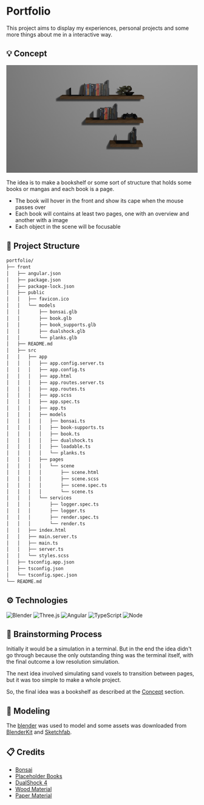 # Portfolio

This project aims to display my experiences, personal projects and some more things about me in a interactive way.

## 💡 Concept

![Image rendered through blender that show the concept of the page](./assets/render.png)

The idea is to make a bookshelf or some sort of structure that holds some books or mangas and each book is a page.

-   The book will hover in the front and show its cape when the mouse passes over
-   Each book will contains at least two pages, one with an overview and another with a image
-   Each object in the scene will be focusable

## 🌲 Project Structure

```bash
portfolio/
├── front
│   ├── angular.json
│   ├── package.json
│   ├── package-lock.json
│   ├── public
│   │   ├── favicon.ico
│   │   └── models
│   │       ├── bonsai.glb
│   │       ├── book.glb
│   │       ├── book_supports.glb
│   │       ├── dualshock.glb
│   │       └── planks.glb
│   ├── README.md
│   ├── src
│   │   ├── app
│   │   │   ├── app.config.server.ts
│   │   │   ├── app.config.ts
│   │   │   ├── app.html
│   │   │   ├── app.routes.server.ts
│   │   │   ├── app.routes.ts
│   │   │   ├── app.scss
│   │   │   ├── app.spec.ts
│   │   │   ├── app.ts
│   │   │   ├── models
│   │   │   │   ├── bonsai.ts
│   │   │   │   ├── book-supports.ts
│   │   │   │   ├── book.ts
│   │   │   │   ├── dualshock.ts
│   │   │   │   ├── loadable.ts
│   │   │   │   └── planks.ts
│   │   │   ├── pages
│   │   │   │   └── scene
│   │   │   │       ├── scene.html
│   │   │   │       ├── scene.scss
│   │   │   │       ├── scene.spec.ts
│   │   │   │       └── scene.ts
│   │   │   └── services
│   │   │       ├── logger.spec.ts
│   │   │       ├── logger.ts
│   │   │       ├── render.spec.ts
│   │   │       └── render.ts
│   │   ├── index.html
│   │   ├── main.server.ts
│   │   ├── main.ts
│   │   ├── server.ts
│   │   └── styles.scss
│   ├── tsconfig.app.json
│   ├── tsconfig.json
│   └── tsconfig.spec.json
└── README.md
```

## ⚙️ Technologies

![Blender](https://img.shields.io/badge/Blender-E87D0D?style=for-the-badge&logo=blender&logoColor=white)
![Three.js](https://img.shields.io/badge/Three.JS-000000?style=for-the-badge&logo=three.js&logoColor=white)
![Angular](https://img.shields.io/badge/Angular-DD0031?style=for-the-badge&logo=angular&logoColor=white)
![TypeScript](https://img.shields.io/badge/TypeScript-007ACC?style=for-the-badge&logo=typescript&logoColor=white)
![Node](https://img.shields.io/badge/Node.JS-43853D?style=for-the-badge&logo=node.js&logoColor=white)

## 🧠 Brainstorming Process

Initially it would be a simulation in a terminal. But in the end the idea didn't go through because the only outstanding thing was the terminal itself, with the final outcome a low resolution simulation.

The next idea involved simulating sand voxels to transition between pages, but it was too simple to make a whole project.

So, the final idea was a bookshelf as described at the [Concept](#concept) section.

## 🗽 Modeling

The [blender](https://blender.org) was used to model and some assets was downloaded from [BlenderKit](https://blenderkit.com) and [Sketchfab](https://sketchfab.com/).

## 📋 Credits

-   [Bonsai](https://www.blenderkit.com/asset-gallery-detail/e660c066-9036-41eb-bb8f-de21ac070970/)
-   [Placeholder Books](https://www.blenderkit.com/asset-gallery-detail/bbd0c484-b823-4c0b-bef6-3c1ad07b7f40/)
-   [DualShock 4](https://skfb.ly/oPRAI)
-   [Wood Material](https://www.blenderkit.com/get-blenderkit/752306e7-fb72-4a84-89a1-3be404dcdc38/)
-   [Paper Material](https://www.blenderkit.com/get-blenderkit/2168faea-3e64-42b6-89b3-d8d083805db2/)

